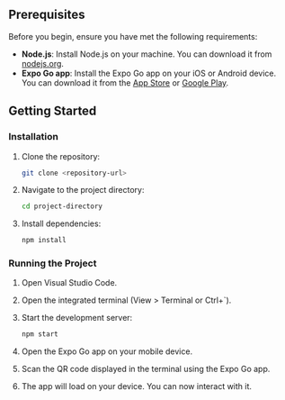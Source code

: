 ## Prerequisites

Before you begin, ensure you have met the following requirements:

- **Node.js**: Install Node.js on your machine. You can download it from [nodejs.org](https://nodejs.org/).
- **Expo Go app**: Install the Expo Go app on your iOS or Android device. You can download it from the [App Store](https://apps.apple.com/us/app/expo-go/id982107779) or [Google Play](https://play.google.com/store/apps/details?id=host.exp.exponent).

## Getting Started

### Installation

1. Clone the repository:

   ```bash
   git clone <repository-url>
   ```

2. Navigate to the project directory:

   ```bash
   cd project-directory
   ```

3. Install dependencies:

   ```bash
   npm install
   ```

### Running the Project

1. Open Visual Studio Code.

2. Open the integrated terminal (View > Terminal or Ctrl+`).

3. Start the development server:

   ```bash
   npm start
   ```

4. Open the Expo Go app on your mobile device.

5. Scan the QR code displayed in the terminal using the Expo Go app.

6. The app will load on your device. You can now interact with it.

